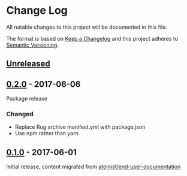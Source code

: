 # Change Log

All notable changes to this project will be documented in this file.

The format is based on [Keep a Changelog](http://keepachangelog.com/)
and this project adheres to [Semantic Versioning](http://semver.org/).

## [Unreleased]

[Unreleased]: https://github.com/atomist/doc-rugs/compare/0.1.0...HEAD

## [0.2.0] - 2017-06-06

[0.2.0]: https://github.com/atomist/doc-rugs/compare/0.1.0...0.2.0

Package release

### Changed

-   Replace Rug archive manifest.yml with package.json
-   Use npm rather than yarn

## [0.1.0] - 2017-06-01

[0.1.0]: https://github.com/atomist/doc-rugs/tree/0.1.0

Initial release, content migrated from [atomist/end-user-documentation][doc]

[doc]: https://github.com/atomist/end-user-documentation
